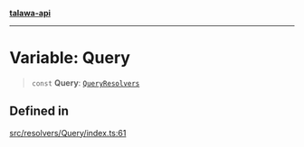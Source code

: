 [**talawa-api**](../../../README.md)

***

# Variable: Query

> `const` **Query**: [`QueryResolvers`](../../../types/generatedGraphQLTypes/type-aliases/QueryResolvers.md)

## Defined in

[src/resolvers/Query/index.ts:61](https://github.com/Suyash878/talawa-api/blob/e4413cec641a837926071678fed3c7f67234e31e/src/resolvers/Query/index.ts#L61)
